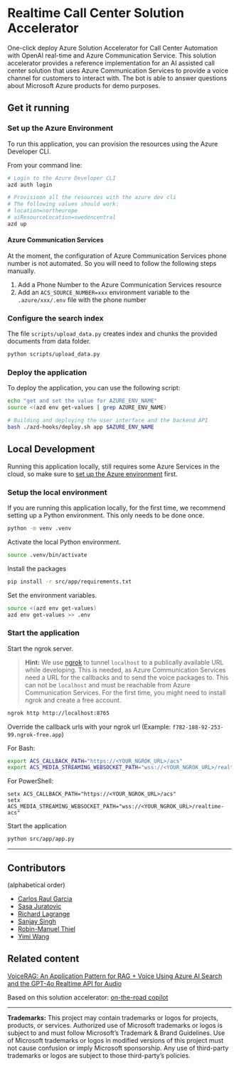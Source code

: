 # Realtime Call Center Solution Accelerator

One-click deploy Azure Solution Accelerator for Call Center Automation with OpenAI real-time and Azure Communication Service. This solution accelerator provides a reference implementation for an AI assisted call center solution that uses Azure Communication Services to provide a voice channel for customers to interact with. The bot is able to answer questions about Microsoft Azure products for demo purposes.

## Get it running

### Set up the Azure Environment

To run this application, you can provision the resources using the Azure Developer CLI.

From your command line:

```bash
# Login to the Azure Developer CLI
azd auth login

# Provisioon all the resources with the azure dev cli
# The following values should work:
# location=northeurope
# aiResourceLocation=swedencentral
azd up
```

#### Azure Communication Services

At the moment, the configuration of Azure Communication Services phone number is not automated. So you will need to follow the following steps manually.

1. Add a Phone Number to the Azure Communication Services resource
1. Add an `ACS_SOURCE_NUMBER=xxx` environment variable to the `.azure/xxx/.env` file with the phone number

### Configure the search index

The file `scripts/upload_data.py` creates index and chunks the provided documents from data folder.

```bash
python scripts/upload_data.py
```

### Deploy the application

To deploy the application, you can use the following script:

```bash
echo "get and set the value for AZURE_ENV_NAME"
source <(azd env get-values | grep AZURE_ENV_NAME)

# Building and deploying the user interface and the backend API
bash ./azd-hooks/deploy.sh app $AZURE_ENV_NAME
```

## Local Development

Running this application locally, still requires some Azure Services in the cloud, so make sure to [set up the Azure environment](#set-up-the-azure-anvironment) first.

### Setup the local environment

If you are running this application locally, for the first time, we recommend setting up a Python environment. This only needs to be done once.

```bash
python -m venv .venv
```

Activate the local Python environment.

```bash
source .venv/bin/activate
```

Install the packages

```bash
pip install -r src/app/requirements.txt
```

Set the environment variables.

```bash
source <(azd env get-values)
azd env get-values >> .env
```

### Start the application

Start the ngrok server.

> **Hint:** We use [ngrok](https://ngrok.com/) to tunnel `localhost` to a publically available URL while developing. This is needed, as Azure Communication Services need a URL for the callbacks and to send the voice packages to. This can not be `localhost` and must be reachable from Azure Communication Services. For the first time, you might need to install ngrok and create a free account.

```bash
ngrok http http://localhost:8765
```

Override the callback urls with your ngrok url (Example: `f782-188-92-253-99.ngrok-free.app`)

For Bash:

```bash
export ACS_CALLBACK_PATH="https://<YOUR_NGROK_URL>/acs"
export ACS_MEDIA_STREAMING_WEBSOCKET_PATH="wss://<YOUR_NGROK_URL>/realtime-acs"
```

For PowerShell:

```pwsh
setx ACS_CALLBACK_PATH="https://<YOUR_NGROK_URL>/acs"
setx ACS_MEDIA_STREAMING_WEBSOCKET_PATH="wss://<YOUR_NGROK_URL>/realtime-acs"
```

Start the application

```bash
python src/app/app.py
```

---

## Contributors

(alphabetical order)

- [Carlos Raul Garcia](https://www.linkedin.com/in/carlosgarcialalicata/)
- [Sasa Juratovic](https://www.linkedin.com/in/sasajuratovic/)
- [Richard Lagrange](https://www.linkedin.com/in/richard-lagrange/)
- [Sanjay Singh](https://www.linkedin.com/in/san360/)
- [Robin-Manuel Thiel](https://www.linkedin.com/in/robinmanuelthiel/)
- [Yimi Wang](https://www.linkedin.com/in/yimiwang/)

## Related content

[VoiceRAG: An Application Pattern for RAG + Voice Using Azure AI Search and the GPT-4o Realtime API for Audio](https://github.com/Azure-Samples/aisearch-openai-rag-audio)

Based on this solution accelerator: [on-the-road copilot](https://github.com/Azure-Samples/on-the-road-copilot)

---

**Trademarks:** This project may contain trademarks or logos for projects, products, or services. Authorized use of Microsoft trademarks or logos is subject to and must follow Microsoft’s Trademark & Brand Guidelines. Use of Microsoft trademarks or logos in modified versions of this project must not cause confusion or imply Microsoft sponsorship. Any use of third-party trademarks or logos are subject to those third-party’s policies.
